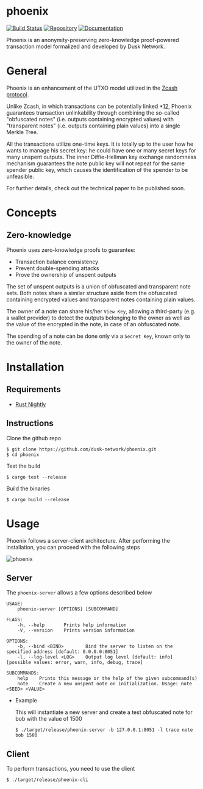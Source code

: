 # phoenix

[![Build Status](https://travis-ci.com/dusk-network/phoenix.svg?token=czzGwcZEd8hUsCLG3xJC&branch=master)](https://travis-ci.com/dusk-network/phoenix)
[![Repository](https://dusk-network.github.io/phoenix/repo-badge.svg)](https://github.com/dusk-network/phoenix)
[![Documentation](https://dusk-network.github.io/phoenix/badge.svg)](https://dusk-network.github.io/phoenix/phoenix_lib/index.html)

Phoenix is an anonymity-preserving zero-knowledge proof-powered transaction model formalized and developed by Dusk Network.

# General

Phoenix is an enhancement of the UTXO model utilized in the [Zcash protocol](https://raw.githubusercontent.com/zcash/zips/master/protocol/protocol.pdf).

Unlike Zcash, in which transactions can be potentially linked *[1](https://arxiv.org/pdf/1712.01210)[2](https://orbilu.uni.lu/bitstream/10993/39996/1/Zcash_Miner_Linking%20%282%29.pdf), Phoenix guarantees transaction unlinkability through combining the so-called "obfuscated notes" (i.e. outputs containing encrypted values) with "transparent notes" (i.e. outputs containing plain values) into a single Merkle Tree.

All the transactions utilize one-time keys. It is totally up to the user how he wants to manage his secret key: he could have one or many secret keys for many unspent outputs. The inner Diffie-Hellman key exchange randomness mechanism guarantees the note public key will not repeat for the same spender public key, which causes the identification of the spender to be unfeasible.

For further details, check out the technical paper to be published soon.

# Concepts

## Zero-knowledge

Phoenix uses zero-knowledge proofs to guarantee:

* Transaction balance consistency
* Prevent double-spending attacks
* Prove the ownership of unspent outputs

The set of unspent outputs is a union of obfuscated and transparent note sets. Both notes share a similar structure aside from the obfuscated containing encrypted values and transparent notes containing plain values.

The owner of a note can share his/her `View Key`, allowing a third-party (e.g. a wallet provider) to detect the outputs belonging to the owner as well as the value of the encrypted in the note, in case of an obfuscated note.

The spending of a note can be done only via a `Secret Key`, known only to the owner of the note. 

# Installation

## Requirements

* [Rust Nightly](https://www.rust-lang.org/tools/install)

## Instructions

Clone the github repo

```
$ git clone https://github.com/dusk-network/phoenix.git
$ cd phoenix
```

Test the build

`$ cargo test --release`

Build the binaries

`$ cargo build --release`

# Usage

Phoenix follows a server-client architecture. After performing the installation, you can proceed with the following steps

![phoenix](https://user-images.githubusercontent.com/8730839/73960472-4176e400-490b-11ea-998f-a3cb36bedf8e.gif)

## Server

The `phoenix-server` allows a few options described below

```
USAGE:
    phoenix-server [OPTIONS] [SUBCOMMAND]

FLAGS:
    -h, --help       Prints help information
    -V, --version    Prints version information

OPTIONS:
    -b, --bind <BIND>        Bind the server to listen on the specified address [default: 0.0.0.0:8051]
    -l, --log-level <LOG>    Output log level [default: info]  [possible values: error, warn, info, debug, trace]

SUBCOMMANDS:
    help    Prints this message or the help of the given subcommand(s)
    note    Create a new unspent note on initialization. Usage: note <SEED> <VALUE>
```

* Example

    This will instantiate a new server and create a test obfuscated note for bob with the value of 1500

    `$ ./target/release/phoenix-server -b 127.0.0.1:8051 -l trace note bob 1500`

## Client

To perform transactions, you need to use the client

`$ ./target/release/phoenix-cli`
